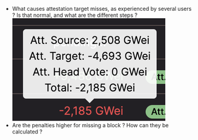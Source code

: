 - What causes attestation target misses, as experienced by several users ? Is that normal, and what are the different steps ? ![Missed attestation target, resulting in a penalty](./attestation-target-miss.png)
- Are the penalties higher for missing a block ? How can they be calculated ? 
